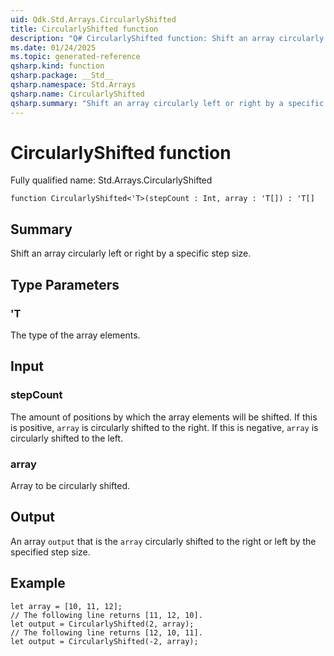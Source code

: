 ```yaml
---
uid: Qdk.Std.Arrays.CircularlyShifted
title: CircularlyShifted function
description: "Q# CircularlyShifted function: Shift an array circularly left or right by a specific step size."
ms.date: 01/24/2025
ms.topic: generated-reference
qsharp.kind: function
qsharp.package: __Std__
qsharp.namespace: Std.Arrays
qsharp.name: CircularlyShifted
qsharp.summary: "Shift an array circularly left or right by a specific step size."
---
```


# CircularlyShifted function

Fully qualified name: Std.Arrays.CircularlyShifted

```qsharp
function CircularlyShifted<'T>(stepCount : Int, array : 'T[]) : 'T[]
```

## Summary
Shift an array circularly left or right by a specific step size.

## Type Parameters
### 'T
The type of the array elements.

## Input
### stepCount
The amount of positions by which the array elements will be shifted.
If this is positive, `array` is circularly shifted to the right.
If this is negative, `array` is circularly shifted to the left.
### array
Array to be circularly shifted.

## Output
An array `output` that is the `array` circularly shifted to the right or left
by the specified step size.

## Example
```qsharp
let array = [10, 11, 12];
// The following line returns [11, 12, 10].
let output = CircularlyShifted(2, array);
// The following line returns [12, 10, 11].
let output = CircularlyShifted(-2, array);
```
